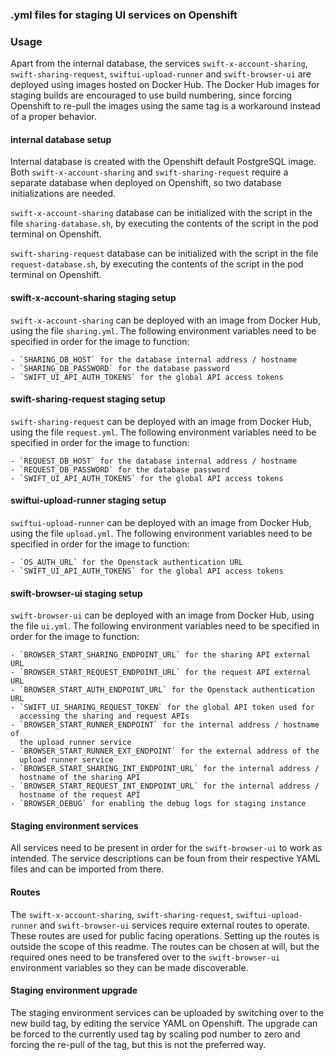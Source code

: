 ### .yml files for staging UI services on Openshift

### Usage
Apart from the internal database, the services `swift-x-account-sharing`,
`swift-sharing-request`, `swiftui-upload-runner` and `swift-browser-ui`
are deployed using images hosted on Docker Hub. The Docker Hub images for
staging builds are encouraged to use build numbering, since forcing
Openshift to re-pull the images using the same tag is a workaround instead of
a proper behavior.

#### internal database setup
Internal database is created with the Openshift default PostgreSQL image.
Both `swift-x-account-sharing` and `swift-sharing-request` require a
separate database when deployed on Openshift, so two database initializations
are needed.

`swift-x-account-sharing` database can be initialized with the script in
the file `sharing-database.sh`, by executing the contents of the script in
the pod terminal on Openshift.

`swift-sharing-request` database can be initialized with the script in
the file `request-database.sh`, by executing the contents of the script in
the pod terminal on Openshift.

#### swift-x-account-sharing staging setup
`swift-x-account-sharing` can be deployed with an image from Docker Hub, using
the file `sharing.yml`. The following environment variables need to be
specified in order for the image to function:

    - `SHARING_DB_HOST` for the database internal address / hostname
    - `SHARING_DB_PASSWORD` for the database password
    - `SWIFT_UI_API_AUTH_TOKENS` for the global API access tokens

#### swift-sharing-request staging setup
`swift-sharing-request` can be deployed with an image from Docker Hub, using
the file `request.yml`. The following environment variables need to be
specified in order for the image to function:

    - `REQUEST_DB_HOST` for the database internal address / hostname
    - `REQUEST_DB_PASSWORD` for the database password
    - `SWIFT_UI_API_AUTH_TOKENS` for the global API access tokens

#### swiftui-upload-runner staging setup
`swiftui-upload-runner` can be deployed with an image from Docker Hub, using
the file `upload.yml`. The following environment variables need to be
specified in order for the image to function:

    - `OS_AUTH_URL` for the Openstack authentication URL
    - `SWIFT_UI_API_AUTH_TOKENS` for the global API access tokens

#### swift-browser-ui staging setup
`swift-browser-ui` can be deployed with an image from Docker Hub, using the
file `ui.yml`. The following environment variables need to be specified in
order for the image to function:

    - `BROWSER_START_SHARING_ENDPOINT_URL` for the sharing API external URL
    - `BROWSER_START_REQUEST_ENDPOINT_URL` for the request API external URL
    - `BROWSER_START_AUTH_ENDPOINT_URL` for the Openstack authentication URL
    - `SWIFT_UI_SHARING_REQUEST_TOKEN` for the global API token used for
      accessing the sharing and request APIs
    - `BROWSER_START_RUNNER_ENDPOINT` for the internal address / hostname of
      the upload runner service
    - `BROWSER_START_RUNNER_EXT_ENDPOINT` for the external address of the
      upload runner service
    - `BROWSER_START_SHARING_INT_ENDPOINT_URL` for the internal address / 
      hostname of the sharing API
    - `BROWSER_START_REQUEST_INT_ENDPOINT_URL` for the internal address /
      hostname of the request API
    - `BROWSER_DEBUG` for enabling the debug logs for staging instance

#### Staging environment services
All services need to be present in order for the `swift-browser-ui` to work
as intended. The service descriptions can be foun from their respective YAML
files and can be imported from there.

#### Routes
The `swift-x-account-sharing`, `swift-sharing-request`, `swiftui-upload-runner`
and `swift-browser-ui` services require external routes to operate. These routes
are used for public facing operations. Setting up the routes is outside the
scope of this readme. The routes can be chosen at will, but the required ones
need to be transfered over to the `swift-browser-ui` environment variables so
they can be made discoverable.

#### Staging environment upgrade
The staging environment services can be uploaded by switching over to the
new build tag, by editing the service YAML on Openshift. The upgrade can
be forced to the currently used tag by scaling pod number to zero and forcing
the re-pull of the tag, but this is not the preferred way.
